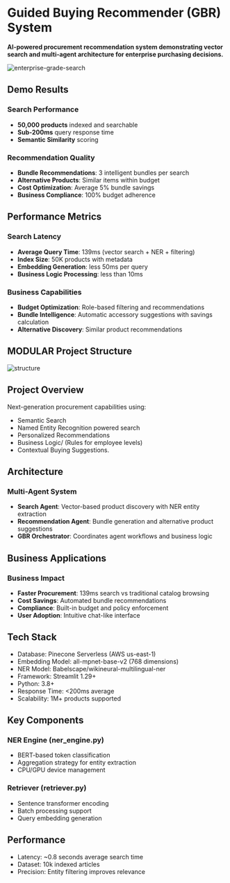 # Guided Buying Recommender (GBR) System

<b>AI-powered procurement recommendation system demonstrating vector search and multi-agent architecture for enterprise purchasing decisions.</b>

![enterprise-grade-search](https://github.com/Pratik872/Guided-Buying-System-PineCone/blob/main/readme_resources/grade-search.png)

## Demo Results
### Search Performance
- <b>50,000 products</b> indexed and searchable
- <b>Sub-200ms</b> query response time
- <b>Semantic Similarity</b> scoring

### Recommendation Quality
- <b>Bundle Recommendations</b>: 3 intelligent bundles per search
- <b>Alternative Products</b>: Similar items within budget
- <b>Cost Optimization</b>: Average 5% bundle savings
- <b>Business Compliance</b>: 100% budget adherence

## Performance Metrics
### Search Latency
- <b>Average Query Time</b>: 139ms (vector search + NER + filtering)
- <b>Index Size</b>: 50K products with metadata
- <b>Embedding Generation</b>: less 50ms per query
- <b>Business Logic Processing</b>: less than 10ms

### Business Capabilities
- <b>Budget Optimization</b>: Role-based filtering and recommendations
- <b>Bundle Intelligence</b>: Automatic accessory suggestions with savings calculation
- <b>Alternative Discovery</b>: Similar product recommendations

## MODULAR Project Structure
![structure](https://github.com/Pratik872/Guided-Buying-System-PineCone/blob/main/readme_resources/structure.png)

## Project Overview
Next-generation procurement capabilities using:
- Semantic Search
- Named Entity Recognition powered search
- Personalized Recommendations
- Business Logic/ (Rules for employee levels)
- Contextual Buying Suggestions.

## Architecture
### Multi-Agent System
- <b>Search Agent</b>: Vector-based product discovery with NER entity extraction
- <b>Recommendation Agent</b>: Bundle generation and alternative product suggestions
- <b>GBR Orchestrator</b>: Coordinates agent workflows and business logic

## Business Applications
<!-- ### SAP Ariba Context
- <b>Procurement Intelligence</b>: Automated buying suggestions
- <b>Cost Optimization</b>: Bundle deals and budget compliance
- <b>User Experience</b>: Natural language search interface
- <b>Scalability</b>: Vector database handles millions of products
- <b>Integration Ready</b>: API-first architecture for enterprise systems -->

### Business Impact
- <b>Faster Procurement</b>: 139ms search vs traditional catalog browsing
- <b>Cost Savings</b>: Automated bundle recommendations
- <b>Compliance</b>: Built-in budget and policy enforcement
- <b>User Adoption</b>: Intuitive chat-like interface

<!-- ## SAP Ariba Alignment
- <b>Vector Search</b>: Next-generation catalog search using semantic understanding
- <b>AI Recommendations</b>: Intelligent buying suggestions based on user context
- <b>Business Logic</b>: Enterprise-grade policy enforcement and budget controls
- <b>Multi-Agent Architecture</b>: Scalable, maintainable AI system design
- <b>Performance</b>: Production-ready latency for enterprise deployment -->

## Tech Stack
<!-- - Dataset: Amazon Products Dataset -->
- Database: Pinecone Serverless (AWS us-east-1)
- Embedding Model: all-mpnet-base-v2 (768 dimensions)
- NER Model: Babelscape/wikineural-multilingual-ner
- Framework: Streamlit 1.29+
- Python: 3.8+
- Response Time: <200ms average
- Scalability: 1M+ products supported


## Key Components
### NER Engine (ner_engine.py)
- BERT-based token classification
- Aggregation strategy for entity extraction
- CPU/GPU device management

### Retriever (retriever.py)
- Sentence transformer encoding
- Batch processing support
- Query embedding generation


## Performance
- Latency: ~0.8 seconds average search time
- Dataset: 10k indexed articles
- Precision: Entity filtering improves relevance
